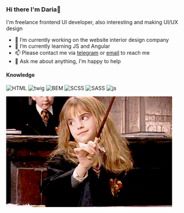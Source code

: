 ### Hi there I'm Daria👋

I'm freelance frontend UI developer, also interesting and making UI/UX design


- 🔭 I’m currently working on the website interior design company
- 🌱 I’m currently learning JS and Angular
- 📫 Please contact me via [telegram](https://t.me/daria_nab) or [email](mailto:dariawebpro@gmail.com) to reach me
- 💬 Ask me about anything, I'm happy to help

#### Knowledge

![HTML](https://img.shields.io/badge/-HTML-brightgreen) ![twig](https://img.shields.io/badge/-twig-green) ![BEM](https://img.shields.io/badge/-BEM-blue) ![SCSS](https://img.shields.io/badge/-SCSS-red) ![SASS](https://img.shields.io/badge/-sass-critical) ![js](https://img.shields.io/badge/-JS-yellow) 

<img alt="GIF" src="https://raw.githubusercontent.com/dariathehuman/dariathehuman/master/Hermione.gif" width="450" />

